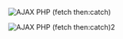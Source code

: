 ![AJAX PHP (fetch then:catch)](https://github.com/user-attachments/assets/619a8972-269f-4a85-9498-0b10cd27ed0c)

![AJAX PHP (fetch then:catch)2](https://github.com/user-attachments/assets/2357dcd1-54a1-4560-8d69-5f7b72d7eafe)
